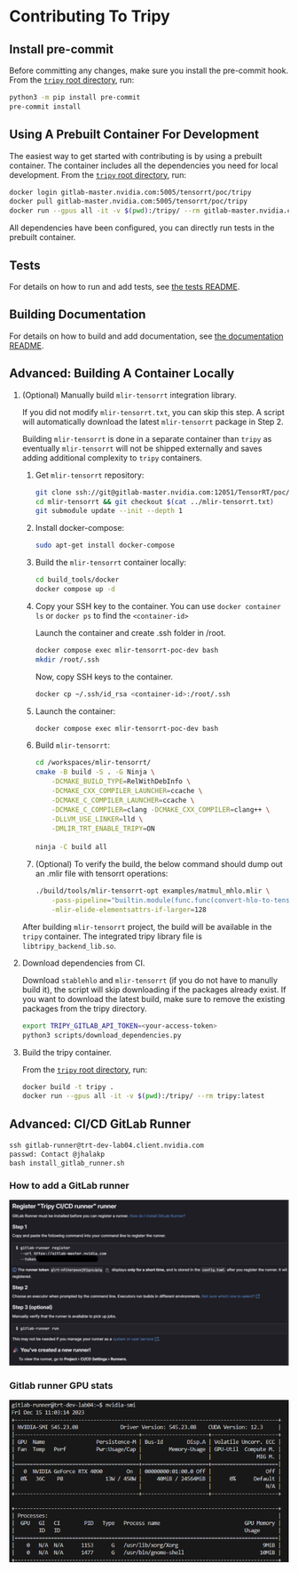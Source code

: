 # Contributing To Tripy

## Install pre-commit

Before committing any changes, make sure you install the pre-commit hook.
From the [`tripy` root directory](.), run:
```bash
python3 -m pip install pre-commit
pre-commit install
```

## Using A Prebuilt Container For Development

The easiest way to get started with contributing is by using a prebuilt container.
The container includes all the dependencies you need for local development.
From the [`tripy` root directory](.), run:
```bash
docker login gitlab-master.nvidia.com:5005/tensorrt/poc/tripy
docker pull gitlab-master.nvidia.com:5005/tensorrt/poc/tripy
docker run --gpus all -it -v $(pwd):/tripy/ --rm gitlab-master.nvidia.com:5005/tensorrt/poc/tripy:latest
```
All dependencies have been configured, you can directly run tests in the prebuilt container.


## Tests

For details on how to run and add tests, see [the tests README](./tests/README.md).


## Building Documentation

For details on how to build and add documentation, see [the documentation README](./docs/README.md).

## Advanced: Building A Container Locally

1. (Optional) Manually build `mlir-tensorrt` integration library.

	If you did not modify `mlir-tensorrt.txt`, you can skip this step.
	A script will automatically download the latest `mlir-tensorrt` package in Step 2.

	Building `mlir-tensorrt` is done in a separate container than `tripy` as eventually `mlir-tensorrt`
	will not be shipped externally and saves adding additional complexity to `tripy` containers.

	1. Get `mlir-tensorrt` repository:

		```bash
		git clone ssh://git@gitlab-master.nvidia.com:12051/TensorRT/poc/mlir/mlir-tensorrt.git
		cd mlir-tensorrt && git checkout $(cat ../mlir-tensorrt.txt)
		git submodule update --init --depth 1
		```

	2. Install docker-compose:

		```bash
		sudo apt-get install docker-compose
		```

	3. Build the `mlir-tensorrt` container locally:

		```bash
		cd build_tools/docker
		docker compose up -d
		```

	4. Copy your SSH key to the container. You can use `docker container ls` or `docker ps` to find the `<container-id>`

		Launch the container and create .ssh folder in /root.
		```bash
		docker compose exec mlir-tensorrt-poc-dev bash
		mkdir /root/.ssh
		```

		Now, copy SSH keys to the container.
		```bash
		docker cp ~/.ssh/id_rsa <container-id>:/root/.ssh
		```

	5. Launch the container:

		```bash
		docker compose exec mlir-tensorrt-poc-dev bash
		```

	6. Build `mlir-tensorrt`:

		```bash
		cd /workspaces/mlir-tensorrt/
		cmake -B build -S . -G Ninja \
			-DCMAKE_BUILD_TYPE=RelWithDebInfo \
			-DCMAKE_CXX_COMPILER_LAUNCHER=ccache \
			-DCMAKE_C_COMPILER_LAUNCHER=ccache \
			-DCMAKE_C_COMPILER=clang -DCMAKE_CXX_COMPILER=clang++ \
			-DLLVM_USE_LINKER=lld \
			-DMLIR_TRT_ENABLE_TRIPY=ON

		ninja -C build all
		```

	7. (Optional) To verify the build, the below command should dump out an .mlir file with tensorrt operations:

		```bash
		./build/tools/mlir-tensorrt-opt examples/matmul_mhlo.mlir \
			-pass-pipeline="builtin.module(func.func(convert-hlo-to-tensorrt{allow-i64-to-i32-conversion},tensorrt-expand-ops,translate-tensorrt-to-engine))" \
			-mlir-elide-elementsattrs-if-larger=128
		```

	After building `mlir-tensorrt` project, the build will be available in the `tripy` container.
	The integrated tripy library file is `libtripy_backend_lib.so`.

2. Download dependencies from CI.

	Download `stablehlo` and `mlir-tensorrt` (if you do not have to manully build it), the script will skip downloading if the packages already exist. If you want to download the latest build, make sure to remove the existing packages from the tripy directory.

	```bash
	export TRIPY_GITLAB_API_TOKEN=<your-access-token>
	python3 scripts/download_dependencies.py
	```

3. Build the tripy container.

	From the [`tripy` root directory](.), run:
	```bash
	docker build -t tripy .
	docker run --gpus all -it -v $(pwd):/tripy/ --rm tripy:latest
	```

## Advanced: CI/CD GitLab Runner
```
ssh gitlab-runner@trt-dev-lab04.client.nvidia.com
passwd: Contact @jhalakp
bash install_gitlab_runner.sh
```

### How to add a GitLab runner
![Alt text](artifacts/gitlab-runner-setup.png)

### Gitlab runner GPU stats
![Alt text](artifacts/gitlab-runner-nvidia-smi.png)
